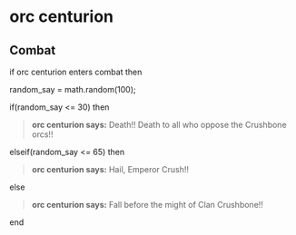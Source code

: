 # orc centurion


## Combat

if orc centurion enters combat  then


random_say = math.random(100);


if(random_say <= 30) then



>**orc centurion says:** Death!!  Death to all who oppose the Crushbone orcs!!


elseif(random_say <= 65) then



>**orc centurion says:** Hail, Emperor Crush!!


else



>**orc centurion says:** Fall before the might of Clan Crushbone!!

end